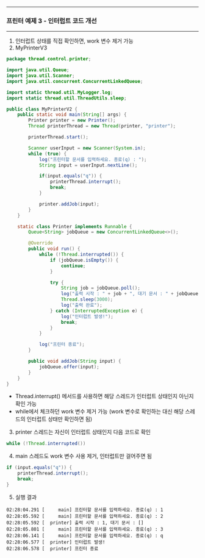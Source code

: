 -----
### 프린터 예제 3 - 인터럽트 코드 개선
-----
1. 인터럽트 상태를 직접 확인하면, work 변수 제거 가능
2. MyPrinterV3
```java
package thread.control.printer;

import java.util.Queue;
import java.util.Scanner;
import java.util.concurrent.ConcurrentLinkedQueue;

import static thread.util.MyLogger.log;
import static thread.util.ThreadUtils.sleep;

public class MyPrinterV2 {
    public static void main(String[] args) {
        Printer printer = new Printer();
        Thread printerThread = new Thread(printer, "printer");

        printerThread.start();

        Scanner userInput = new Scanner(System.in);
        while (true) {
            log("프린터할 문서를 입력하세요. 종료(q) : ");
            String input = userInput.nextLine();

            if(input.equals("q")) {
                printerThread.interrupt();
                break;
            }

            printer.addJob(input);
        }
    }

    static class Printer implements Runnable {
        Queue<String> jobQueue = new ConcurrentLinkedQueue<>();

        @Override
        public void run() {
            while (!Thread.interrupted()) {
                if (jobQueue.isEmpty()) {
                    continue;
                }

                try {
                    String job = jobQueue.poll();
                    log("출력 시작 : " + job + ", 대기 문서 : " + jobQueue);
                    Thread.sleep(3000);
                    log("출력 완료");
                } catch (InterruptedException e) {
                    log("인터럽트 발생!");
                    break;
                }
            }

            log("프린터 종료");
        }

        public void addJob(String input) {
            jobQueue.offer(input);
        }
    }
}
```
  - Thread.interrupt() 메서드를 사용하면 해당 스레드가 인터럽트 상태인지 아닌지 확인 가능
  - while에서 체크하던 work 변수 제거 가능 (work 변수로 확인하는 대신 해당 스레드의 인터럽트 상태만 확인하면 됨)

3. printer 스레드는 자신이 인터럽트 상태인지 다음 코드로 확인
```java
while (!Thread.interrupted())
```

4. main 스레드도 work 변수 사용 제거, 인터럽트만 걸어주면 됨
```java
if (input.equals("q")) {
    printerThread.interrupt();
    break;
}
```

5. 실행 결과
```
02:28:04.291 [     main] 프린터할 문서를 입력하세요. 종료(q) : 1
02:28:05.592 [     main] 프린터할 문서를 입력하세요. 종료(q) : 2
02:28:05.592 [  printer] 출력 시작 : 1, 대기 문서 : []
02:28:05.801 [     main] 프린터할 문서를 입력하세요. 종료(q) : 3
02:28:06.141 [     main] 프린터할 문서를 입력하세요. 종료(q) : q
02:28:06.577 [  printer] 인터럽트 발생!
02:28:06.578 [  printer] 프린터 종료
```
